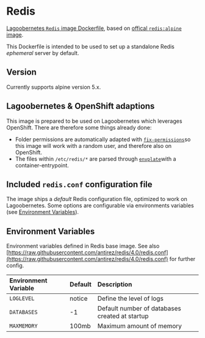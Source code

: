 # Redis

[Lagoobernetes `Redis` image Dockerfile](https://github.com/amazeeio/lagoobernetes/blob/master/images/redis/Dockerfile), based on [offical `redis:alpine` image](https://hub.docker.com/_/redis/).

This Dockerfile is intended to be used to set up a standalone Redis _ephemeral_ server by default.

## Version

Currently supports alpine version 5.x.

## Lagoobernetes & OpenShift adaptions

This image is prepared to be used on Lagoobernetes which leverages OpenShift. There are therefore some things already done:

* Folder permissions are automatically adapted with [`fix-permissions`](https://github.com/sclorg/s2i-base-container/blob/master/core/root/usr/bin/fix-permissions)so this image will work with a random user, and therefore also on OpenShift.
* The files within `/etc/redis/*` are parsed through [`envplate`](https://github.com/kreuzwerker/envplate)with a container-entrypoint.

## Included `redis.conf` configuration file

The image ships a _default_ Redis configuration file, optimized to work on Lagoobernetes. Some options are configurable via environments variables \(see [Environment Variables](../environment_variables.md)\).

## Environment Variables

Environment variables defined in Redis base image. See also [https://raw.githubusercontent.com/antirez/redis/4.0/redis.conf](https://raw.githubusercontent.com/antirez/redis/4.0/redis.conf) for further config.

| Environment Variable | Default | Description |
| :--- | :--- | :--- |
| `LOGLEVEL` | notice | Define the level of logs |
| `DATABASES` | -1 | Default number of databases created at startup |
| `MAXMEMORY` | 100mb | Maximum amount of memory |

